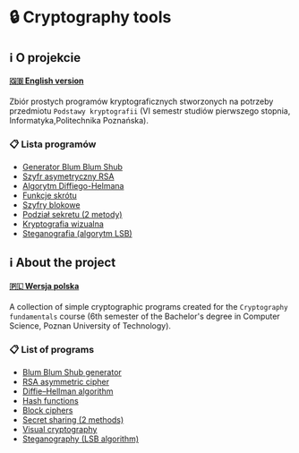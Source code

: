 # 🔒 Cryptography tools

## ℹ️ O projekcie

#### [🇬🇧 English version](#ℹ️-about-the-project)

Zbiór prostych programów kryptograficznych stworzonych na potrzeby przedmiotu `Podstawy kryptografii` (VI semestr studiów pierwszego stopnia, Informatyka,Politechnika Poznańska).

### 📋 Lista programów

* [Generator Blum Blum Shub](/01_bbs_generator/)
* [Szyfr asymetryczny RSA](/02_rsa/)
* [Algorytm Diffiego-Helmana](/03_dh/)
* [Funkcje skrótu](/04_hash_functions/)
* [Szyfry blokowe](/05_block_ciphers/)
* [Podział sekretu (2 metody)](/06_secret_sharing/)
* [Kryptografia wizualna](/07_visual_cryptography/)
* [Steganografia (algorytm LSB)](/08_steganography/)

## ℹ️ About the project

#### [🇵🇱 Wersja polska](#ℹ️-o-projekcie)

A collection of simple cryptographic programs created for the `Cryptography fundamentals` course (6th semester of the Bachelor's degree in Computer Science, Poznan University of Technology).

### 📋 List of programs

* [Blum Blum Shub generator](/01_bbs_generator/)
* [RSA asymmetric cipher](/02_rsa/)
* [Diffie–Hellman algorithm](/03_dh/)
* [Hash functions](/04_hash_functions/)
* [Block ciphers](/05_block_ciphers/)
* [Secret sharing (2 methods)](/06_secret_sharing/)
* [Visual cryptography](/07_visual_cryptography/)
* [Steganography (LSB algorithm)](/08_steganography/)